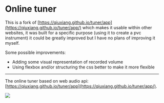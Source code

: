 # Online tuner
    
This is a fork of [https://qiuxiang.github.io/tuner/app](https://qiuxiang.github.io/tuner/app/) which makes it usable within other websites, it was built for a specific purpose (using it to create a pvc instrument) it could be greatly improved but I have no plans of improving it myself.     
     
Some possible improvements:
* Adding some visual representation of recorded volume
* Using flexbox and/or structuring the css better to make it more flexible

---

The online tuner based on web audio api: [https://qiuxiang.github.io/tuner/app](https://qiuxiang.github.io/tuner/app/).

![](https://user-images.githubusercontent.com/1709072/30374834-e23d0bc2-98b8-11e7-91ae-8ac37bfd24b2.png)
